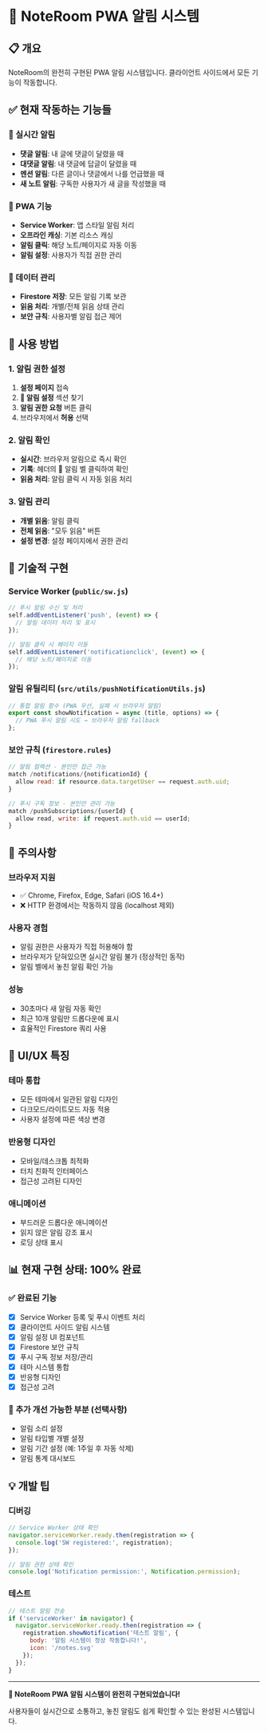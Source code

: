 # 🔔 NoteRoom PWA 알림 시스템

## 📋 개요
NoteRoom의 완전히 구현된 PWA 알림 시스템입니다. 클라이언트 사이드에서 모든 기능이 작동합니다.

## ✅ **현재 작동하는 기능들**

### 🔔 실시간 알림
- **댓글 알림**: 내 글에 댓글이 달렸을 때
- **대댓글 알림**: 내 댓글에 답글이 달렸을 때  
- **멘션 알림**: 다른 글이나 댓글에서 나를 언급했을 때
- **새 노트 알림**: 구독한 사용자가 새 글을 작성했을 때

### 📱 PWA 기능
- **Service Worker**: 앱 스타일 알림 처리
- **오프라인 캐싱**: 기본 리소스 캐싱
- **알림 클릭**: 해당 노트/페이지로 자동 이동
- **알림 설정**: 사용자가 직접 권한 관리

### 💾 데이터 관리
- **Firestore 저장**: 모든 알림 기록 보관
- **읽음 처리**: 개별/전체 읽음 상태 관리
- **보안 규칙**: 사용자별 알림 접근 제어

## 🎯 **사용 방법**

### 1. 알림 권한 설정
1. **설정 페이지** 접속
2. **🔔 알림 설정** 섹션 찾기
3. **알림 권한 요청** 버튼 클릭
4. 브라우저에서 **허용** 선택

### 2. 알림 확인
- **실시간**: 브라우저 알림으로 즉시 확인
- **기록**: 헤더의 🔔 알림 벨 클릭하여 확인
- **읽음 처리**: 알림 클릭 시 자동 읽음 처리

### 3. 알림 관리
- **개별 읽음**: 알림 클릭
- **전체 읽음**: "모두 읽음" 버튼
- **설정 변경**: 설정 페이지에서 권한 관리

## 🔧 **기술적 구현**

### Service Worker (`public/sw.js`)
```javascript
// 푸시 알림 수신 및 처리
self.addEventListener('push', (event) => {
  // 알림 데이터 처리 및 표시
});

// 알림 클릭 시 페이지 이동
self.addEventListener('notificationclick', (event) => {
  // 해당 노트/페이지로 이동
});
```

### 알림 유틸리티 (`src/utils/pushNotificationUtils.js`)
```javascript
// 통합 알림 함수 (PWA 우선, 실패 시 브라우저 알림)
export const showNotification = async (title, options) => {
  // PWA 푸시 알림 시도 → 브라우저 알림 fallback
};
```

### 보안 규칙 (`firestore.rules`)
```javascript
// 알림 컬렉션 - 본인만 접근 가능
match /notifications/{notificationId} {
  allow read: if resource.data.targetUser == request.auth.uid;
}

// 푸시 구독 정보 - 본인만 관리 가능  
match /pushSubscriptions/{userId} {
  allow read, write: if request.auth.uid == userId;
}
```

## 🚨 **주의사항**

### 브라우저 지원
- ✅ Chrome, Firefox, Edge, Safari (iOS 16.4+)
- ❌ HTTP 환경에서는 작동하지 않음 (localhost 제외)

### 사용자 경험
- 알림 권한은 사용자가 직접 허용해야 함
- 브라우저가 닫혀있으면 실시간 알림 불가 (정상적인 동작)
- 알림 벨에서 놓친 알림 확인 가능

### 성능
- 30초마다 새 알림 자동 확인
- 최근 10개 알림만 드롭다운에 표시
- 효율적인 Firestore 쿼리 사용

## 🎨 **UI/UX 특징**

### 테마 통합
- 모든 테마에서 일관된 알림 디자인
- 다크모드/라이트모드 자동 적용
- 사용자 설정에 따른 색상 변경

### 반응형 디자인
- 모바일/데스크톱 최적화
- 터치 친화적 인터페이스
- 접근성 고려된 디자인

### 애니메이션
- 부드러운 드롭다운 애니메이션
- 읽지 않은 알림 강조 표시
- 로딩 상태 표시

## 📊 **현재 구현 상태: 100% 완료**

### ✅ 완료된 기능
- [x] Service Worker 등록 및 푸시 이벤트 처리
- [x] 클라이언트 사이드 알림 시스템
- [x] 알림 설정 UI 컴포넌트
- [x] Firestore 보안 규칙
- [x] 푸시 구독 정보 저장/관리
- [x] 테마 시스템 통합
- [x] 반응형 디자인
- [x] 접근성 고려

### 🎯 **추가 개선 가능한 부분 (선택사항)**
- 알림 소리 설정
- 알림 타입별 개별 설정
- 알림 기간 설정 (예: 1주일 후 자동 삭제)
- 알림 통계 대시보드

## 💡 **개발 팁**

### 디버깅
```javascript
// Service Worker 상태 확인
navigator.serviceWorker.ready.then(registration => {
  console.log('SW registered:', registration);
});

// 알림 권한 상태 확인
console.log('Notification permission:', Notification.permission);
```

### 테스트
```javascript
// 테스트 알림 전송
if ('serviceWorker' in navigator) {
  navigator.serviceWorker.ready.then(registration => {
    registration.showNotification('테스트 알림', {
      body: '알림 시스템이 정상 작동합니다!',
      icon: '/notes.svg'
    });
  });
}
```

---

**🎉 NoteRoom PWA 알림 시스템이 완전히 구현되었습니다!**

사용자들이 실시간으로 소통하고, 놓친 알림도 쉽게 확인할 수 있는 완성된 시스템입니다. 
